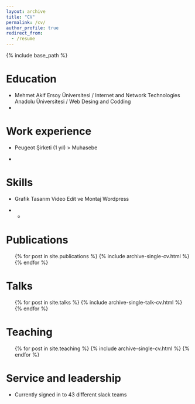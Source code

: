 ```yaml
---
layout: archive
title: "CV"
permalink: /cv/
author_profile: true
redirect_from:
  - /resume
---
```


{% include base_path %}

Education
======
* Mehmet Akif Ersoy Üniversitesi / Internet and Network Technologies
  Anadolu Üniversitesi / Web Desing and Codding
* 

Work experience
======
* Peugeot Şirketi (1 yıl) > Muhasebe

* 
  
Skills
======
* Grafik Tasarım
  Video Edit ve Montaj
  Wordpress
  
*
  *

Publications
======
  <ul>{% for post in site.publications %}
    {% include archive-single-cv.html %}
  {% endfor %}</ul>
  
Talks
======
  <ul>{% for post in site.talks %}
    {% include archive-single-talk-cv.html %}
  {% endfor %}</ul>
  
Teaching
======
  <ul>{% for post in site.teaching %}
    {% include archive-single-cv.html %}
  {% endfor %}</ul>
  
Service and leadership
======
* Currently signed in to 43 different slack teams
